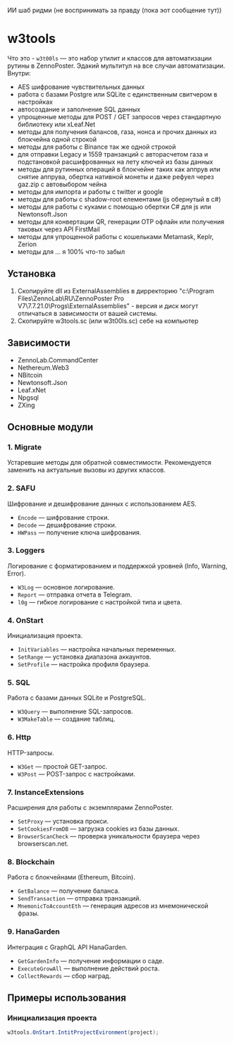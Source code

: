 ИИ шаб ридми (не воспринимать за правду (пока эот сообщение тут))

# w3tools
Что это - `w3t00ls` — это набор утилит и классов для автоматизации рутины в ZennoPoster. Эдакий мультитул на все случаи автоматизации.
Внутри:

- AES шифрование чувствительных данных
- работа с базами Postgre или SQLite c единственным свитчером в настройках 
- автосоздание и заполнение SQL данных 
- упрощенные методы для POST / GET запросов через стандартную библиотеку или xLeaf.Net  
- методы для получения балансов, газа, нонса и прочих данных из блокчейна одной строкой
- методы для работы с Binance так же одной строкой
- для отправки Legacy и 1559 транзакций с авторасчетом газа и подстановкой расшифрованных на лету ключей из базы данных
- методы для рутинных операций в блокчейне таких как аппрув или снятие аппрува, обертка нативной монеты и даже рефуел через gaz.zip с автовыбором чейна
- методы для импорта и работы с twitter и google 
- методы для работы с shadow-root елементами (js обернутый в c#)  
- методы для работы с куками с помощью обертки C# для js или Newtonsoft.Json
- методы для конвертации QR, генерации OTP офлайн или получения таковых через API FirstMail
- методы для упрощенной работы с кошельками Metamask, Keplr, Zerion
- методы для ... я 100% что-то забыл




## Установка

1. Скопируйте dll из ExternalAssemblies в дирректорию  "c:\Program Files\ZennoLab\RU\ZennoPoster Pro V7\7.7.21.0\Progs\ExternalAssemblies\"  - версия и диск могут отличаться в зависимости от вашей системы.
2. Скопируйте w3tools.sc (или w3t00ls.sc) себе на компьютер

## Зависимости

- ZennoLab.CommandCenter
- Nethereum.Web3
- NBitcoin
- Newtonsoft.Json
- Leaf.xNet
- Npgsql
- ZXing

## Основные модули

### 1. Migrate
Устаревшие методы для обратной совместимости. Рекомендуется заменить на актуальные вызовы из других классов.

### 2. SAFU
Шифрование и дешифрование данных с использованием AES.
- `Encode` — шифрование строки.
- `Decode` — дешифрование строки.
- `HWPass` — получение ключа шифрования.

### 3. Loggers
Логирование с форматированием и поддержкой уровней (Info, Warning, Error).
- `W3Log` — основное логирование.
- `Report` — отправка отчета в Telegram.
- `l0g` — гибкое логирование с настройкой типа и цвета.

### 4. OnStart
Инициализация проекта.
- `InitVariables` — настройка начальных переменных.
- `SetRange` — установка диапазона аккаунтов.
- `SetProfile` — настройка профиля браузера.

### 5. SQL
Работа с базами данных SQLite и PostgreSQL.
- `W3Query` — выполнение SQL-запросов.
- `W3MakeTable` — создание таблиц.

### 6. Http
HTTP-запросы.
- `W3Get` — простой GET-запрос.
- `W3Post` — POST-запрос с настройками.

### 7. InstanceExtensions
Расширения для работы с экземплярами ZennoPoster.
- `SetProxy` — установка прокси.
- `SetCookiesFromDB` — загрузка cookies из базы данных.
- `BrowserScanCheck` — проверка уникальности браузера через browserscan.net.

### 8. Blockchain
Работа с блокчейнами (Ethereum, Bitcoin).
- `GetBalance` — получение баланса.
- `SendTransaction` — отправка транзакций.
- `MnemonicToAccountEth` — генерация адресов из мнемонической фразы.

### 9. HanaGarden
Интеграция с GraphQL API HanaGarden.
- `GetGardenInfo` — получение информации о саде.
- `ExecuteGrowAll` — выполнение действий роста.
- `CollectRewards` — сбор наград.

## Примеры использования

### Инициализация проекта
```csharp
w3tools.OnStart.IntitProjectEvironment(project);
